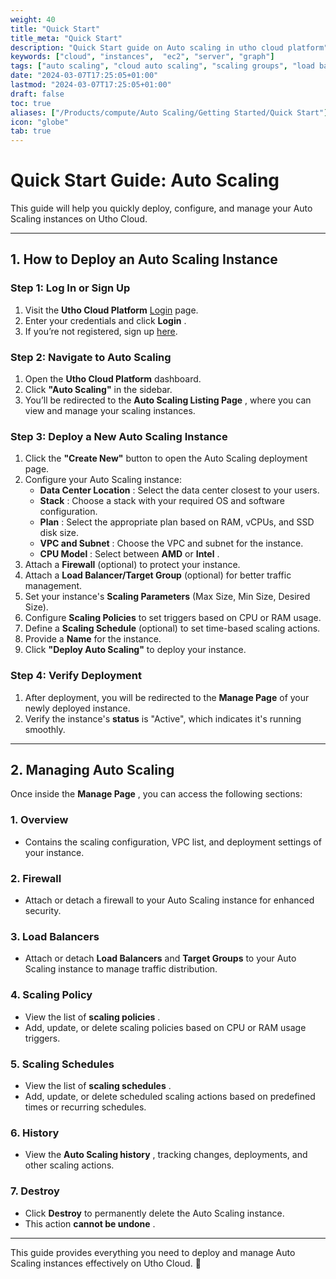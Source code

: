 ```yaml
---
weight: 40
title: "Quick Start"
title_meta: "Quick Start"
description: "Quick Start guide on Auto scaling in utho cloud platform"
keywords: ["cloud", "instances",  "ec2", "server", "graph"]
tags: ["auto scaling", "cloud auto scaling", "scaling groups", "load balancing", "automatic resource scaling"]
date: "2024-03-07T17:25:05+01:00"
lastmod: "2024-03-07T17:25:05+01:00"
draft: false
toc: true
aliases: ["/Products/compute/Auto Scaling/Getting Started/Quick Start"]
icon: "globe"
tab: true
---
```




# **Quick Start Guide: Auto Scaling**

This guide will help you quickly deploy, configure, and manage your Auto Scaling instances on Utho Cloud.

---

## **1. How to Deploy an Auto Scaling Instance**

### **Step 1: Log In or Sign Up**

1. Visit the **Utho Cloud Platform** [Login](https://console.utho.com/login) page.
2. Enter your credentials and click  **Login** .
3. If you’re not registered, sign up [here](https://console.utho.com/signup).

### **Step 2: Navigate to Auto Scaling**

1. Open the **Utho Cloud Platform** dashboard.
2. Click **"Auto Scaling"** in the sidebar.
3. You’ll be redirected to the  **Auto Scaling Listing Page** , where you can view and manage your scaling instances.

### **Step 3: Deploy a New Auto Scaling Instance**

1. Click the **"Create New"** button to open the Auto Scaling deployment page.
2. Configure your Auto Scaling instance:
   * **Data Center Location** : Select the data center closest to your users.
   * **Stack** : Choose a stack with your required OS and software configuration.
   * **Plan** : Select the appropriate plan based on RAM, vCPUs, and SSD disk size.
   * **VPC and Subnet** : Choose the VPC and subnet for the instance.
   * **CPU Model** : Select between **AMD** or  **Intel** .
3. Attach a **Firewall** (optional) to protect your instance.
4. Attach a **Load Balancer/Target Group** (optional) for better traffic management.
5. Set your instance's **Scaling Parameters** (Max Size, Min Size, Desired Size).
6. Configure **Scaling Policies** to set triggers based on CPU or RAM usage.
7. Define a **Scaling Schedule** (optional) to set time-based scaling actions.
8. Provide a **Name** for the instance.
9. Click **"Deploy Auto Scaling"** to deploy your instance.

### **Step 4: Verify Deployment**

1. After deployment, you will be redirected to the **Manage Page** of your newly deployed instance.
2. Verify the instance's **status** is "Active", which indicates it's running smoothly.

---

## **2. Managing Auto Scaling**

Once inside the  **Manage Page** , you can access the following sections:

### **1. Overview**

* Contains the scaling configuration, VPC list, and deployment settings of your instance.

### **2. Firewall**

* Attach or detach a firewall to your Auto Scaling instance for enhanced security.

### **3. Load Balancers**

* Attach or detach **Load Balancers** and **Target Groups** to your Auto Scaling instance to manage traffic distribution.

### **4. Scaling Policy**

* View the list of  **scaling policies** .
* Add, update, or delete scaling policies based on CPU or RAM usage triggers.

### **5. Scaling Schedules**

* View the list of  **scaling schedules** .
* Add, update, or delete scheduled scaling actions based on predefined times or recurring schedules.

### **6. History**

* View the  **Auto Scaling history** , tracking changes, deployments, and other scaling actions.

### **7. Destroy**

* Click **Destroy** to permanently delete the Auto Scaling instance.
* This action  **cannot be undone** .

---

This guide provides everything you need to deploy and manage Auto Scaling instances effectively on Utho Cloud. 🚀
